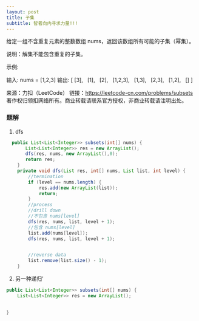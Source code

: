 ```yaml
---
layout: post
title: 子集
subtitle: 智者向内寻求力量!!! 
---
```

给定一组不含重复元素的整数数组 nums，返回该数组所有可能的子集（幂集）。

说明：解集不能包含重复的子集。

示例:

输入: nums = [1,2,3]
输出:
[
  [3],
  [1],
  [2],
  [1,2,3],
  [1,3],
  [2,3],
  [1,2],
  []
]

来源：力扣（LeetCode）
链接：https://leetcode-cn.com/problems/subsets
著作权归领扣网络所有。商业转载请联系官方授权，非商业转载请注明出处。
### 题解
1. dfs

~~~ java
  public List<List<Integer>> subsets(int[] nums) {
       List<List<Integer>> res = new ArrayList();
       dfs(res, nums, new ArrayList(),0);
       return res; 
    }
    private void dfs(List res, int[] nums, List list, int level) {
        //termination
        if (level == nums.length) {
            res.add(new ArrayList(list));
            return;
        }
        //process
        //drill down
        //不包含 nums[level]
        dfs(res, nums, list, level + 1);
        //包含 nums[level]
        list.add(nums[level]);
        dfs(res, nums, list, level + 1);


        //reverse data
        list.remove(list.size() - 1);
    }
~~~

2. 另一种递归'

~~~ java
public List<List<Integer>> subsets(int[] nums) {
    List<List<Integer>> res = new ArrayList();
    

}